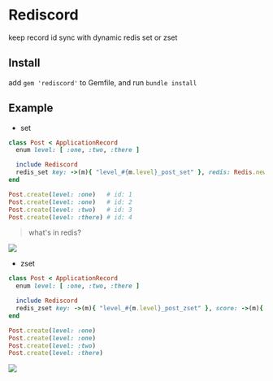 # Rediscord
keep record id sync with dynamic redis set or zset

## Install

add `gem 'rediscord'` to Gemfile, and run `bundle install`

## Example
* set
```ruby
class Post < ApplicationRecord
  enum level: [ :one, :two, :there ]

  include Rediscord
  redis_set key: ->(m){ "level_#{m.level}_post_set" }, redis: Redis.new
end
```
```ruby
Post.create(level: :one)   # id: 1
Post.create(level: :one)   # id: 2
Post.create(level: :two)   # id: 3
Post.create(level: :there) # id: 4
```
> what's in redis?

![](http://ww1.sinaimg.cn/large/006tKfTcjw1f6gc1feycqj31hc0vsdix.jpg)

* zset

```ruby
class Post < ApplicationRecord
  enum level: [ :one, :two, :there ]

  include Rediscord
  redis_zset key: ->(m){ "level_#{m.level}_post_zset" }, score: ->(m){ m.updated_at.to_i }, redis: Redis.new
end
```
```ruby
Post.create(level: :one)
Post.create(level: :one)
Post.create(level: :two)
Post.create(level: :there)
```
![](http://ww1.sinaimg.cn/large/006tKfTcjw1f6gc6mmk9sj31hc0vsgov.jpg)
